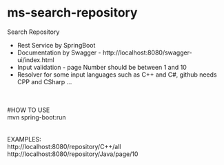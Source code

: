 # ms-search-repository
Search Repository

- Rest Service by SpringBoot
- Documentation by Swagger - http://localhost:8080/swagger-ui/index.html <BR>
- Input validation - page Number should be between 1 and 10 <BR>
- Resolver for some input languages such as C++ and C#, github needs CPP and CSharp ... <BR>

<BR> <BR>
#HOW TO USE<BR>
mvn spring-boot:run
<BR><BR><BR>
EXAMPLES:<BR>
http://localhost:8080/repository/C++/all<BR>
http://localhost:8080/repository/Java/page/10
 
